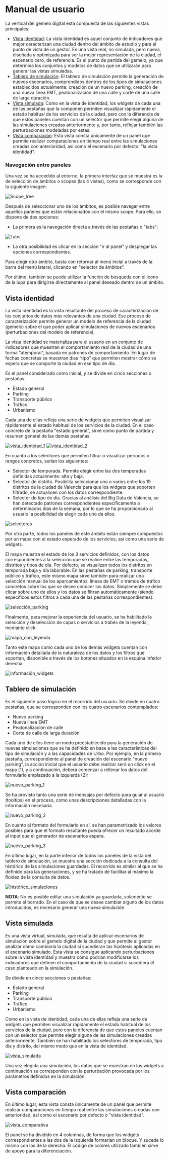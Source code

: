 # Manual de usuario

La vertical del gemelo digital está compuesta de las siguientes vistas principales:

- [Vista identidad](#vista-identidad): La vista identidad es aquel conjunto de indicadores que mejor caracterizan una ciudad dentro del ámbito de estudio y para el punto de vista de un gestor. Es una vista real, no simulada, pero nueva, diseñada y optimizada para ser la mejor representación de la ciudad, el escenario cero, de referencia. Es el punto de partida del gemelo, ya que determina los conjuntos y modelos de datos que se utilizarán para generar las vistas simuladas.
- [Tablero de simulación](#tablero-de-simulación): El tablero de simulación permite la generación de nuevos escenarios, comprendidos dentros de los tipos de simulaciones establecidos actualmente: creación de un nuevo parking, creación de una nueva línea EMT, peatonalización de una calle y corte de una calle de larga duración.
- [Vista simulada](#vista-simulada): Como en la vista de identidad, los widgets de cada una de las pestañas que la componen permiten visualizar rápidamente el estado habitual de los servicios de la ciudad, pero con la diferencia de que estos paneles cuentan con un selector que permite elegir alguna de las simulaciones creadas anteriormente y, por tanto, reflejar también las perturbaciones modeladas por estas.
- [Vista comparación](#vista-comparación): Esta vista consta únicamente de un panel que permite realizar comparaciones en tiempo real entre las simulaciones creadas con anterioridad, así como el escenario por defecto: "la vista identidad".

### Navegación entre paneles

Una vez se ha accedido al entorno, la primera interfaz que se muestra es la de selección de ámbitos o scopes (las 4 vistas), como se corresponde con la siguiente imagen:

![Scope_tree](scope_tree.png)

Después de seleccionar uno de los ámbitos, es posible navegar entre aquellos paneles que están relacionados con el mismo scope. Para ello, se dispone de dos opciones: 

- La primera es la navegación directa a través de las pestañas o "tabs":

![Tabs](tabs.png)

- La otra posibilidad es clicar en la sección "ir al panel" y desplegar las opciones correspondientes. 

Para elegir otro ámbito, basta con retornar al menú incial a través de la barra del menú lateral, clicando en "selector de ámbitos".

Por último, también se puede utilizar la función de búsqueda con el icono de la lupa para dirigirse directamente al panel deseado dentro de un ámbito.

## Vista identidad

 La vista identidad es la vista resultante del proceso de caracterización de los conjuntos de datos más relevantes de una ciudad. Ese proceso de caracterización permite generar un modelo de referencia de la ciudad (gemelo) sobre el que poder aplicar simulaciones de nuevos escenarios (perturbaciones del modelo de referencia).​

 La vista identidad se materializa para el usuario en un conjunto de indicadores que muestran el comportamiento real de la ciudad de una forma “atemporal”, basada en patrones de comportamiento. En lugar de fechas concretas se muestran días “tipo” que permiten mostrar cómo se espera que se comporte la ciudad en ese tipo de día. 
 
 Es el panel considerado como inicial, y se divide en cinco secciones o pestañas:

- Estado general
- Parking
- Transporte público
- Tráfico
- Urbanismo

Cada una de ellas refleja una serie de widgets que permiten visualizar rápidamente el estado habitual de los servicios de la ciudad. En el caso concreto de la pestaña "estado general", sirve como punto de partida y resumen general de las demás pestañas.

![vista_identidad_1](https://github.com/warpcomdev/digitaltwin-vertical/assets/127782936/8258514b-7383-4690-9368-1542bdf6125d)
![vista_identidad_2](https://github.com/warpcomdev/digitaltwin-vertical/assets/127782936/372e9a6b-0459-4d7f-8301-9854cba76e11)

En cuanto a los selectores que permiten filtrar o visualizar periodos o rangos concretos, serían los siguientes:

- Selector de temporada. Permite elegir entre las dos temporadas definidas actualmente: alta y baja.
- Selector de distrito. Posibilita seleccionar uno o varios entre los 19 distritos de la ciudad de Valencia para que los widgets que soporten filtrado, se actualicen con los datos correspondiente.
- Selector de tipo de día. Gracias al análisis del Big Data de Valencia, se han detectado patrones correspondientes específicamente a determinados días de la semana, por lo que se ha proporcionado al usuario la posibilidad de elegir cada uno de ellos.

![selectores](https://github.com/warpcomdev/digitaltwin-vertical/assets/127782936/ab56b9ac-9786-4802-a628-6c1bbeec7b2d)

Por otra parte, todos los paneles de este ámbito están siempre compuestos por un mapa con el estado esperado de los servicios, así como una serie de widgets.

El mapa muestra el estado de los 3 servicios definidos, con los datos correspondientes a la selección que se realice entre las temporadas, distritos y tipos de día. Por defecto, se visualizan todos los distritos en temporada baja y día laborable.
En las pestañas de parking, transporte público y tráfico, este mismo mapa sirve también para realizar una selección manual de los aparcamientos, líneas de EMT o tramos de tráfico concretos sobre los que se desee conocer los datos. Simplemente se debe clicar sobre uno de ellos y los datos se filtran automáticamente (siendo específicos estos filtros a cada una de las pestañas correspondientes):

![selección_parking](https://github.com/warpcomdev/digitaltwin-vertical/assets/127782936/76cca4c3-6eaa-4564-af05-fda36692af06)


Finalmente, para mejorar la experiencia del usuario, se  ha habilitado la selección y deselección de capas o servicios a trabés de la leyenda, mediante click.

![mapa_con_leyenda](https://github.com/warpcomdev/digitaltwin-vertical/assets/127782936/8e4438a9-3b55-46a6-92e3-44fc5e496ac7)

Tanto este mapa como cada uno de los demás widgets cuentan con información detallada de la naturaleza de los datos y los filtros que soportan, disponible a través de los botones situados en la esquina inferior derecha.

![información_widgets](https://github.com/warpcomdev/digitaltwin-vertical/assets/127782936/e57695fc-53e2-4970-883c-ae727b88a99b)

## Tablero de simulación

 Es el siguiente paso lógico en el recorrido del usuario.
 Se divide en cuatro pestañas, que se corresponden con los cuatro escenarios contemplados:

- Nuevo parking
- Nueva línea EMT
- Peatonalización de calle
- Corte de calle de larga duración

Cada uno de ellos tiene un modo preestablecido para la generación de nuevas simulaciones que se ha definido en base a las características del tipo de simulación y a las capacidades de Urbo. Por ejemplo, en la primera pestaña, correspondiente al panel de creación del escenario "nuevo parking", la acción inicial que el usuario debe realizar será un click en el mapa (1), y a continuación, deberá comenzar a rellenar los datos del formulario emplazado a la izquierda (2):

![nuevo_parking_1](https://github.com/warpcomdev/digitaltwin-vertical/assets/127782936/f0f5cec2-7f9b-46e3-933e-6da209813858)

Se ha provisto tanto una serie de mensajes por defecto para guiar al usuario (tooltips) en el proceso, como unas descripciones detalladas con la información necesaria. 

![nuevo_parking_2](https://github.com/warpcomdev/digitaltwin-vertical/assets/127782936/d2f46d24-46ee-4145-a94c-56a37df355f2)

En cuanto al formato del formulario en sí, se han parametrizado los valores posibles para que el formato resultante pueda ofrecer un resultado acorde al input que el generador de escenarios espera.

![nuevo_parking_3](https://github.com/warpcomdev/digitaltwin-vertical/assets/127782936/41ac127d-df7f-4c7a-8336-c16e5d9390b0)

En último lugar, en la parte inferior de todos los paneles de la vista del tablero de simulación, se muestra una sección dedicada a la consulta del histórico de las simulaciones guardadas.
El recorrido es similar al que se ha definido para las generaciones, y se ha tratado de facilitar al máximo la fluidez de la consulta de datos.

![histórico_simulaciones](https://github.com/warpcomdev/digitaltwin-vertical/assets/127782936/80d9e550-b1a4-4ceb-a381-6fa3dd5d66d4)

**NOTA**: No es posible editar una simulación ya guardada, solamente se permite el borrado. En el caso de que se desee cambiar alguno de los datos introducidos, es necesario generar una nueva simulación.

## Vista simulada

 Es una vista virtual, simulada, que resulta de aplicar escenarios de simulación sobre el gemelo digital de la ciudad y que permite al gestor analizar cómo cambiaría la ciudad si sucedieran las hipótesis aplicadas en el escenario simulado.
 Esta vista se consigue aplicando perturbaciones sobre la vista identidad y muestra cómo podrían modificarse los indicadores que definen el comportamiento de la ciudad si sucediera el caso planteado en la simulación.​
  
 Se divide en cinco secciones o pestañas:

- Estado general
- Parking
- Transporte público
- Tráfico
- Urbanismo

Como en la vista de identidad, cada una de ellas refleja una serie de widgets que permiten visualizar rápidamente el estado habitual de los servicios de la ciudad, pero con la diferencia de que estos paneles cuentan con un selector que permite elegir alguna de las simulaciones creadas anteriormente. También se han habilitado los selectores de temporada, tipo día y distrito, del mismo modo que en la vista de identidad.

![vista_simulada](https://github.com/warpcomdev/digitaltwin-vertical/assets/127782936/5ac6afe0-f4ff-464f-a585-d6afd56969e6)

Una vez elegida una simulación, los datos que se muestran en los widgets a continuación se corresponden con la perturbación provocada por los parámetros definidos en la simulación. 

## Vista comparación

En último lugar, esta vista consta únicamente de un panel que permite realizar comparaciones en tiempo real entre las simulaciones creadas con anterioridad, así como el escenario por defecto o "vista identidad".

![vista_comparativa](https://github.com/warpcomdev/digitaltwin-vertical/assets/127782936/5ef24407-fad8-48da-9be9-e3d96cf6ce0a)

El panel se ha dividido en 4 columnas, de forma que los widgets correspondientes a las dos de la izquierda formarían un bloque. Y sucede lo mismo con los de la derecha. El código de colores utilizado también sirve de apoyo para la diferenciación.






